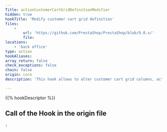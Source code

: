 ```yaml
---
Title: actionCustomerCartGridDefinitionModifier
hidden: true
hookTitle: 'Modify customer cart grid definition'
files:
    -
        url: 'https://github.com/PrestaShop/PrestaShop/blob/9.0.x/'
        file: 
locations:
    - 'back office'
type: action
hookAliases: 
array_return: false
check_exceptions: false
chain: false
origin: core
description: 'This hook allows to alter customer cart grid columns, actions and filters'

---
```


{{% hookDescriptor %}}

## Call of the Hook in the origin file

```php
;
```
